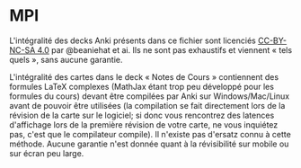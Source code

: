 # MPI
L'intégralité des decks Anki présents dans ce fichier sont licenciés [CC-BY-NC-SA 4.0](https://creativecommons.org/licenses/by-nc-sa/4.0/) par \@beaniehat et ai.
Ils ne sont pas exhaustifs et viennent « tels quels », sans aucune garantie.

L'intégralité des cartes dans le deck « Notes de Cours » contiennent des formules LaTeX complexes (MathJax étant trop peu développé pour les formules du cours) devant être compilées par Anki sur Windows/Mac/Linux avant de pouvoir être utilisées (la compilation se fait directement lors de la révision de la carte sur le logiciel; si donc vous rencontrez des latences d'affichage lors de la première révision de votre carte, ne vous inquiétez pas, c'est que le compilateur compile). Il n'existe pas d'ersatz connu à cette méthode. Aucune garantie n'est donnée quant à la révisibilité sur mobile ou sur écran peu large.

